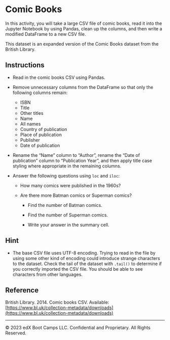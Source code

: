 # Comic Books

In this activity, you will take a large CSV file of comic books, read it into the Jupyter Notebook by using Pandas, clean up the columns, and then write a modified DataFrame to a new CSV file.

This dataset is an expanded version of the Comic Books dataset from the British Library.

## Instructions

* Read in the comic books CSV using Pandas.

* Remove unnecessary columns from the DataFrame so that only the following columns remain:

  * ISBN
  * Title
  * Other titles
  * Name
  * All names
  * Country of publication
  * Place of publication
  * Publisher
  * Date of publication

* Rename the “Name” column to “Author”, rename the “Date of publication” column to “Publication Year”, and then apply title case styling where appropriate in the remaining columns.

* Answer the following questions using `loc` and `iloc`:

  * How many comics were published in the 1960s?

  * Are there more Batman comics or Superman comics?

    * Find the number of Batman comics.

    * Find the number of Superman comics.

    * Write your answer in the summary cell.

## Hint

* The base CSV file uses UTF-8 encoding. Trying to read in the file by using some other kind of encoding could introduce strange characters to the dataset. Check the tail of the dataset with `.tail()` to determine if you correctly imported the CSV file. You should be able to see characters from other languages.

## Reference

British Library. 2014. Comic books CSV. Available: [https://www.bl.uk/collection-metadata/downloads](https://www.bl.uk/collection-metadata/downloads)

---

© 2023 edX Boot Camps LLC. Confidential and Proprietary. All Rights Reserved.
